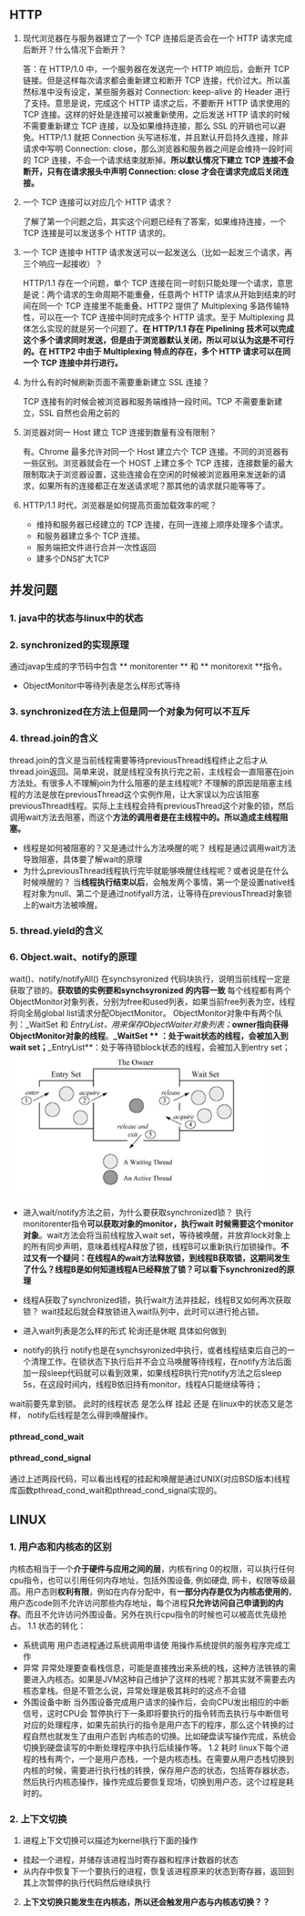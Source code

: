 ## HTTP

1. 现代浏览器在与服务器建立了一个 TCP 连接后是否会在一个 HTTP 请求完成后断开？什么情况下会断开？

   答：在 HTTP/1.0 中，一个服务器在发送完一个 HTTP 响应后，会断开 TCP 链接。但是这样每次请求都会重新建立和断开 TCP 连接，代价过大。所以虽然标准中没有设定，某些服务器对 Connection: keep-alive 的 Header 进行了支持。意思是说，完成这个 HTTP 请求之后，不要断开 HTTP 请求使用的 TCP 连接。这样的好处是连接可以被重新使用，之后发送 HTTP 请求的时候不需要重新建立 TCP 连接，以及如果维持连接，那么 SSL 的开销也可以避免。HTTP/1.1 就把 Connection 头写进标准，并且默认开启持久连接，除非请求中写明 Connection: close，那么浏览器和服务器之间是会维持一段时间的 TCP 连接，不会一个请求结束就断掉。**所以默认情况下建立 TCP 连接不会断开，只有在请求报头中声明 Connection: close 才会在请求完成后关闭连接。**

2. 一个 TCP 连接可以对应几个 HTTP 请求？

   了解了第一个问题之后，其实这个问题已经有了答案，如果维持连接，一个 TCP 连接是可以发送多个 HTTP 请求的。

3. 一个 TCP 连接中 HTTP 请求发送可以一起发送么（比如一起发三个请求，再三个响应一起接收）？

   HTTP/1.1 存在一个问题，单个 TCP 连接在同一时刻只能处理一个请求，意思是说：两个请求的生命周期不能重叠，任意两个 HTTP 请求从开始到结束的时间在同一个 TCP 连接里不能重叠。HTTP2 提供了 Multiplexing 多路传输特性，可以在一个 TCP 连接中同时完成多个 HTTP 请求。至于 Multiplexing 具体怎么实现的就是另一个问题了。**在 HTTP/1.1 存在 Pipelining 技术可以完成这个多个请求同时发送，但是由于浏览器默认关闭，所以可以认为这是不可行的。在 HTTP2 中由于 Multiplexing 特点的存在，多个 HTTP 请求可以在同一个 TCP 连接中并行进行。**

4. 为什么有的时候刷新页面不需要重新建立 SSL 连接？

   TCP 连接有的时候会被浏览器和服务端维持一段时间。TCP 不需要重新建立，SSL 自然也会用之前的

5. 浏览器对同一 Host 建立 TCP 连接到数量有没有限制？

   有。Chrome 最多允许对同一个 Host 建立六个 TCP 连接。不同的浏览器有一些区别。浏览器就会在一个 HOST 上建立多个 TCP 连接，连接数量的最大限制取决于浏览器设置，这些连接会在空闲的时候被浏览器用来发送新的请求，如果所有的连接都正在发送请求呢？那其他的请求就只能等等了。

6. HTTP/1.1 时代，浏览器是如何提高页面加载效率的呢？

   - 维持和服务器已经建立的 TCP 连接，在同一连接上顺序处理多个请求。
   - 和服务器建立多个 TCP 连接。
   - 服务端把文件进行合并一次性返回
   - 建多个DNS扩大TCP
   
   
## 并发问题
### 1. java中的状态与linux中的状态

### 2. synchronized的实现原理
通过javap生成的字节码中包含 ** monitorenter ** 和 ** monitorexit **指令。

- ObjectMonitor中等待列表是怎么样形式等待
### 3. synchronized在方法上但是同一个对象为何可以不互斥
### 4. thread.join的含义
thread.join的含义是当前线程需要等待previousThread线程终止之后才从thread.join返回。简单来说，就是线程没有执行完之前，主线程会一直阻塞在join方法处。有很多人不理解join为什么阻塞的是主线程呢? 不理解的原因是阻塞主线程的方法是放在previousThread这个实例作用，让大家误以为应该阻塞previousThread线程。实际上主线程会持有previousThread这个对象的锁，然后调用wait方法去阻塞，而这个**方法的调用者是在主线程中的。所以造成主线程阻塞。**
- 线程是如何被阻塞的？又是通过什么方法唤醒的呢？
 线程是通过调用wait方法导致阻塞，具体要了解wait的原理
- 为什么previousThread线程执行完毕就能够唤醒住线程呢？或者说是在什么时候唤醒的？
 当**线程执行结束以后**，会触发两个事情，第一个是设置native线程对象为null、第二个是通过notifyall方法，让等待在previousThread对象锁上的wait方法被唤醒。
### 5. thread.yield的含义
### 6. Object.wait、notify的原理
wait()、notify/notifyAll() 在synchsyronized 代码块执行，说明当前线程一定是获取了锁的。**获取锁的实例要和synchsyronized 的内容一致**
每个线程都有两个ObjectMonitor对象列表，分别为free和used列表，如果当前free列表为空，线程将向全局global list请求分配ObjectMonitor。
ObjectMonitor对象中有两个队列：_WaitSet 和 _EntryList，用来保存ObjectWaiter对象列表；_**owner指向获得ObjectMonitor对象的线程**。**_WaitSet ** ：处于wait状态的线程，会被加入到wait set；**_EntryList**：处于等待锁block状态的线程，会被加入到entry set；
    <img src="asserts/image-20200330125258501.png" alt="image-20200330125258501" style="zoom:50%;" />

- 进入wait/notify方法之前，为什么要获取synchronized锁？
 执行monitorenter指令**可以获取对象的monitor，执行wait 时候需要这个monitor对象**。wait方法会将当前线程放入wait set，等待被唤醒，并放弃lock对象上的所有同步声明，意味着线程A释放了锁，线程B可以重新执行加锁操作。**不过又有一个疑问：在线程A的wait方法释放锁，到线程B获取锁，这期间发生了什么？线程B是如何知道线程A已经释放了锁？可以看下synchronized的原理**
- 线程A获取了synchronized锁，执行wait方法并挂起，线程B又如何再次获取锁？
  wait挂起后就会释放锁进入wait队列中，此时可以进行抢占锁。
- 进入wait列表是怎么样的形式 轮询还是休眠 具体如何做到

- notify的执行
  notify也是在synchsyronized中执行，或者线程结束后自己的一个清理工作。在锁状态下执行后并不会立马唤醒等待线程，在notify方法后面加一段sleep代码就可以看到效果，如果线程B执行完notify方法之后sleep 5s，在这段时间内，线程B依旧持有monitor，线程A只能继续等待；



wait前要先拿到锁。 此时的线程状态 是怎么样 挂起 还是 在linux中的状态又是怎样， notify后线程是怎么得到唤醒操作。

#### pthread_cond_wait

#### pthread_cond_signal
通过上述两段代码，可以看出线程的挂起和唤醒是通过UNIX(对应BSD版本)线程库函数pthread_cond_wait和pthread_cond_signal实现的。

## LINUX
### 1. 用户态和内核态的区别
内核态相当于一个**介于硬件与应用之间的层**，内核有ring 0的权限，可以执行任何cpu指令，也可以引用任何内存地址，包括外围设备, 例如硬盘, 网卡，权限等级最高。用户态则**权利有限**，例如在内存分配中，有**一部分内存是仅为内核态使用的**，用户态code则不允许访问那些内存地址，每个进程**只允许访问自己申请到的内存**。而且不允许访问外围设备。另外在执行cpu指令的时候也可以被高优先级抢占。
1.1 状态的转化：
- 系统调用
 用户态进程通过系统调用申请使 用操作系统提供的服务程序完成工作
- 异常
 异常处理要查看栈信息，可能是直接拽出来系统的栈，这种方法铁铁的需要进入内核态。如果是JVM这种自己维护了这样的栈呢？那其实就不需要去内核态拿栈。但是不管怎么说，异常处理是极其耗时的这点不会错
- 外围设备中断
 当外围设备完成用户请求的操作后，会向CPU发出相应的中断信号，这时CPU会 暂停执行下一条即将要执行的指令转而去执行与中断信号对应的处理程序，如果先前执行的指令是用户态下的程序，那么这个转换的过程自然也就发生了由用户态到 内核态的切换。比如硬盘读写操作完成，系统会切换到硬盘读写的中断处理程序中执行后续操作等。
1.2 耗时
 linux下每个进程的栈有两个，一个是用户态栈，一个是内核态栈。在需要从用户态栈切换到内核的时候，需要进行执行栈的转换，保存用户态的状态，包括寄存器状态，然后执行内核态操作，操作完成后要恢复现场，切换到用户态，这个过程是耗时的。
### 2. 上下文切换
1. 进程上下文切换可以描述为kernel执行下面的操作
- 挂起一个进程，并储存该进程当时寄存器和程序计数器的状态
- 从内存中恢复下一个要执行的进程，恢复该进程原来的状态到寄存器，返回到其上次暂停的执行代码然后继续执行
2. **上下文切换只能发生在内核态，所以还会触发用户态与内核态切换？？**
